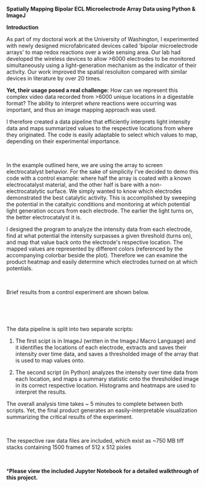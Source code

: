 **Spatially Mapping Bipolar ECL Microelectrode Array Data using Python & ImageJ**

**Introduction** 

As part of my doctoral work at the University of Washington, I experimented with newly designed microfabricated devices called 'bipolar microelectrode arrays' to map redox reactions over a wide sensing area. Our lab had developed the wireless devices to allow >6000 electrodes to be monitored simultaneously using a light-generation mechanism as the indicator of their activity. Our work improved the spatial resoluiton compared with similar devices in literature by over 20 times. 


**Yet, their usage posed a real challenge:** How can we represent this complex video data recorded from >6000 unique locations in a digestable format? The ability to interpret _where_ reactions were occurring was important, and thus an image mapping approach was used. 


I therefore created a data pipeline that efficiently interprets light intensity data and maps summarized values to the respective locations from where they originated. The code is easily adaptable to select which values to map, depending on their experimental importance. 

<br>

In the example outlined here, we are using the array to screen electrocatalyst behavior. For the sake of simplicity I've decided to demo this code with a control example: where half the array is coated with a known electrocatalyst material, and the other half is bare with a non-electrocatalytic surface. We simply wanted to know which electrodes demonstrated the best catalytic activity. This is accomplished by sweeping the potential in the cataltyic conditions and monitoring at which potential light generation occurs from each electrode. The earlier the light turns on, the better electrocatalyst it is. 


I designed the program to analyze the intensity data from each electrode, find at what potential the intensity surpasses a given threshold (turns on), and map that value back onto the electrode's respective location. The mapped values are represented by different colors (referenced by the accompanying colorbar beside the plot). Therefore we can examine the product heatmap and easily determine which electrodes turned on at which potentials. 

<br>

Brief results from a control experiment are shown below. 
<Brightfield of Array>
<Blank thresholded Image>
<Mapped Thresholded Image>
  
 <br>
 <br>
 <br>
 

The data pipeline is split into two separate scripts: 

1. The first scipt is in ImageJ (written in the ImageJ Macro Language) and it identifies the locations of each electrode, extracts and saves their intensity over time data, and saves a thresholded image of the array that is used to map values onto. 

2. The second script (in Python) analyzes the intensity over time data from each location, and maps a summary statistic onto the thresholded image in its correct respective location. Histograms and heatmaps are used to interpret the results. 


The overall analysis time takes ~ 5 minutes to complete between both scripts. Yet, the final product generates an easily-interpretable visualization summarizing the critical results of the experiment.

<br>

The respective raw data files are included, which exist as ~750 MB tiff stacks containing 1500 frames of 512 x 512 pixles

<br> 


***Please view the included Jupyter Notebook for a detailed walkthrough of this project.**

